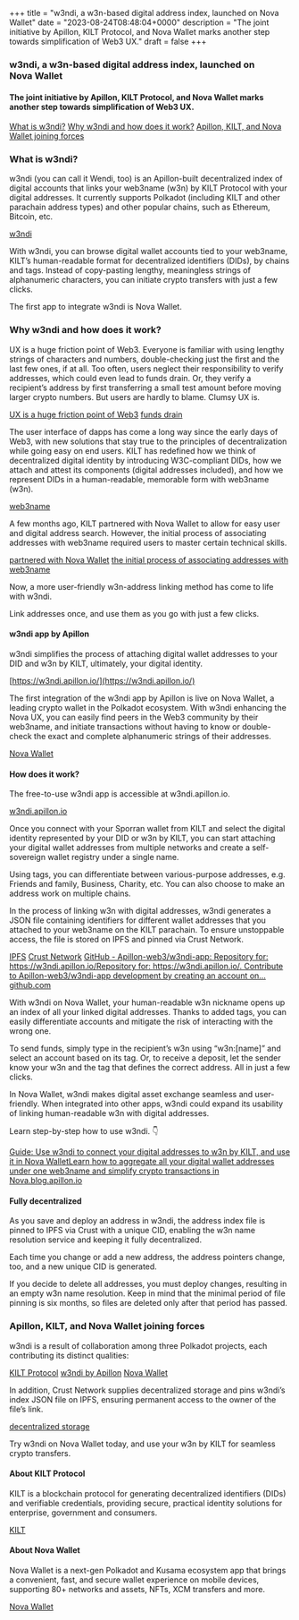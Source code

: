 +++
title = "w3ndi, a w3n-based digital address index, launched on Nova Wallet"
date = "2023-08-24T08:48:04+0000"
description = "The joint initiative by Apillon, KILT Protocol, and Nova Wallet marks another step towards simplification of Web3 UX."
draft = false
+++

### w3ndi, a w3n-based digital address index, launched on Nova Wallet


#### The joint initiative by Apillon, KILT Protocol, and Nova Wallet marks another step towards simplification of Web3 UX.

[What is w3ndi?](#2bda)
[Why w3ndi and how does it work?](#095a)
[Apillon, KILT, and Nova Wallet joining forces](#adb1)

### What is w3ndi?


w3ndi (you can call it Wendi, too) is an Apillon-built decentralized index of digital accounts that links your web3name (w3n) by KILT Protocol with your digital addresses. It currently supports Polkadot (including KILT and other parachain address types) and other popular chains, such as Ethereum, Bitcoin, etc.

[w3ndi](https://medium.com/@apillon/w3ndi-a-w3n-based-digital-address-index-launched-on-nova-wallet-bb5c3ba70cd8)

With w3ndi, you can browse digital wallet accounts tied to your web3name, KILT’s human-readable format for decentralized identifiers (DIDs), by chains and tags. Instead of copy-pasting lengthy, meaningless strings of alphanumeric characters, you can initiate crypto transfers with just a few clicks.


The first app to integrate w3ndi is Nova Wallet.


### Why w3ndi and how does it work?


UX is a huge friction point of Web3. Everyone is familiar with using lengthy strings of characters and numbers, double-checking just the first and the last few ones, if at all. Too often, users neglect their responsibility to verify addresses, which could even lead to funds drain. Or, they verify a recipient’s address by first transferring a small test amount before moving larger crypto numbers. But users are hardly to blame. Clumsy UX is.

[UX is a huge friction point of Web3](https://blog.apillon.io/why-web3-needs-a-ux-framework-e0db6806a579)
[funds drain](https://twitter.com/cz_binance/status/1686764372616515585)

The user interface of dapps has come a long way since the early days of Web3, with new solutions that stay true to the principles of decentralization while going easy on end users. KILT has redefined how we think of decentralized digital identity by introducing W3C-compliant DIDs, how we attach and attest its components (digital addresses included), and how we represent DIDs in a human-readable, memorable form with web3name (w3n).

[web3name](https://docs.kilt.io/docs/concepts/web3names/)

A few months ago, KILT partnered with Nova Wallet to allow for easy user and digital address search. However, the initial process of associating addresses with web3name required users to master certain technical skills.

[partnered with Nova Wallet](https://medium.com/kilt-protocol/send-funds-to-a-web3name-via-nova-wallet-b3182457c90b)
[the initial process of associating addresses with web3name](https://docs.novawallet.io/nova-wallet-wiki/help-and-support/associate-address-with-web3name)

Now, a more user-friendly w3n-address linking method has come to life with w3ndi.


Link addresses once, and use them as you go with just a few clicks.


#### w3ndi app by Apillon


w3ndi simplifies the process of attaching digital wallet addresses to your DID and w3n by KILT, ultimately, your digital identity.

[https://w3ndi.apillon.io/](https://w3ndi.apillon.io/)

The first integration of the w3ndi app by Apillon is live on Nova Wallet, a leading crypto wallet in the Polkadot ecosystem. With w3ndi enhancing the Nova UX, you can easily find peers in the Web3 community by their web3name, and initiate transactions without having to know or double-check the exact and complete alphanumeric strings of their addresses.

[Nova Wallet](https://novawallet.io/)

#### How does it work?


The free-to-use w3ndi app is accessible at w3ndi.apillon.io.

[w3ndi.apillon.io](https://w3ndi.apillon.io/)

Once you connect with your Sporran wallet from KILT and select the digital identity represented by your DID or w3n by KILT, you can start attaching your digital wallet addresses from multiple networks and create a self-sovereign wallet registry under a single name.


Using tags, you can differentiate between various-purpose addresses, e.g. Friends and family, Business, Charity, etc. You can also choose to make an address work on multiple chains.


In the process of linking w3n with digital addresses, w3ndi generates a JSON file containing identifiers for different wallet addresses that you attached to your web3name on the KILT parachain. To ensure unstoppable access, the file is stored on IPFS and pinned via Crust Network.

[IPFS](https://ipfs.tech/)
[Crust Network](https://crust.network/)
[GitHub - Apillon-web3/w3ndi-app: Repository for: https://w3ndi.apillon.io/Repository for: https://w3ndi.apillon.io/. Contribute to Apillon-web3/w3ndi-app development by creating an account on…github.com](https://github.com/Apillon-web3/w3ndi-app)

With w3ndi on Nova Wallet, your human-readable w3n nickname opens up an index of all your linked digital addresses. Thanks to added tags, you can easily differentiate accounts and mitigate the risk of interacting with the wrong one.


To send funds, simply type in the recipient’s w3n using “w3n:[name]” and select an account based on its tag. Or, to receive a deposit, let the sender know your w3n and the tag that defines the correct address. All in just a few clicks.


In Nova Wallet, w3ndi makes digital asset exchange seamless and user-friendly. When integrated into other apps, w3ndi could expand its usability of linking human-readable w3n with digital addresses.


Learn step-by-step how to use w3ndi. 👇

[Guide: Use w3ndi to connect your digital addresses to w3n by KILT, and use it in Nova WalletLearn how to aggregate all your digital wallet addresses under one web3name and simplify crypto transactions in Nova.blog.apillon.io](https://blog.apillon.io/guide-use-w3ndi-to-connect-your-digital-addresses-to-w3n-by-kilt-and-use-it-in-nova-wallet-de98a1289aae)

#### Fully decentralized


As you save and deploy an address in w3ndi, the address index file is pinned to IPFS via Crust with a unique CID, enabling the w3n name resolution service and keeping it fully decentralized.


Each time you change or add a new address, the address pointers change, too, and a new unique CID is generated.


If you decide to delete all addresses, you must deploy changes, resulting in an empty w3n name resolution. Keep in mind that the minimal period of file pinning is six months, so files are deleted only after that period has passed.


### Apillon, KILT, and Nova Wallet joining forces


w3ndi is a result of collaboration among three Polkadot projects, each contributing its distinct qualities:

[KILT Protocol](https://www.kilt.io/)
[w3ndi by Apillon](http://w3ndi.apillon.io)
[Nova Wallet](https://novawallet.io/)

In addition, Crust Network supplies decentralized storage and pins w3ndi’s index JSON file on IPFS, ensuring permanent access to the owner of the file’s link.

[decentralized storage](https://wiki.apillon.io/build/2-web3-services.html#web3-storage)

Try w3ndi on Nova Wallet today, and use your w3n by KILT for seamless crypto transfers.


#### About KILT Protocol


KILT is a blockchain protocol for generating decentralized identifiers (DIDs) and verifiable credentials, providing secure, practical identity solutions for enterprise, government and consumers.

[KILT](http://kilt.io/)

#### About Nova Wallet


Nova Wallet is a next-gen Polkadot and Kusama ecosystem app that brings a convenient, fast, and secure wallet experience on mobile devices, supporting 80+ networks and assets, NFTs, XCM transfers and more.

[Nova Wallet](https://novawallet.io/)
